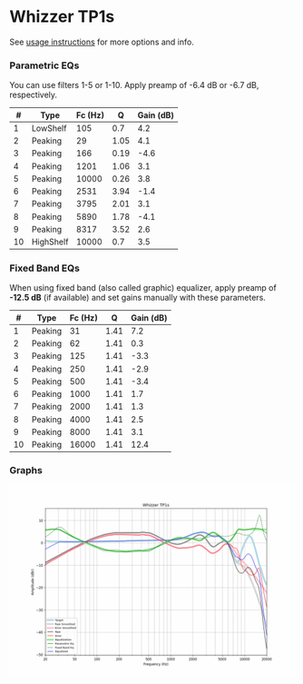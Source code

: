 # Whizzer TP1s
See [usage instructions](https://github.com/jaakkopasanen/AutoEq#usage) for more options and info.

### Parametric EQs
You can use filters 1-5 or 1-10. Apply preamp of -6.4 dB or -6.7 dB, respectively.

|   # | Type      |   Fc (Hz) |    Q |   Gain (dB) |
|-----|-----------|-----------|------|-------------|
|   1 | LowShelf  |       105 | 0.7  |         4.2 |
|   2 | Peaking   |        29 | 1.05 |         4.1 |
|   3 | Peaking   |       166 | 0.19 |        -4.6 |
|   4 | Peaking   |      1201 | 1.06 |         3.1 |
|   5 | Peaking   |     10000 | 0.26 |         3.8 |
|   6 | Peaking   |      2531 | 3.94 |        -1.4 |
|   7 | Peaking   |      3795 | 2.01 |         3.1 |
|   8 | Peaking   |      5890 | 1.78 |        -4.1 |
|   9 | Peaking   |      8317 | 3.52 |         2.6 |
|  10 | HighShelf |     10000 | 0.7  |         3.5 |

### Fixed Band EQs
When using fixed band (also called graphic) equalizer, apply preamp of **-12.5 dB** (if available) and set gains manually with these parameters.

|   # | Type    |   Fc (Hz) |    Q |   Gain (dB) |
|-----|---------|-----------|------|-------------|
|   1 | Peaking |        31 | 1.41 |         7.2 |
|   2 | Peaking |        62 | 1.41 |         0.3 |
|   3 | Peaking |       125 | 1.41 |        -3.3 |
|   4 | Peaking |       250 | 1.41 |        -2.9 |
|   5 | Peaking |       500 | 1.41 |        -3.4 |
|   6 | Peaking |      1000 | 1.41 |         1.7 |
|   7 | Peaking |      2000 | 1.41 |         1.3 |
|   8 | Peaking |      4000 | 1.41 |         2.5 |
|   9 | Peaking |      8000 | 1.41 |         3.1 |
|  10 | Peaking |     16000 | 1.41 |        12.4 |

### Graphs
![](./Whizzer%20TP1s.png)
